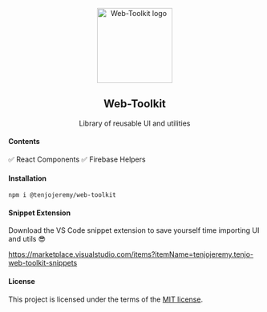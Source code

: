 <p align="center">
  <a href="https://tenjo-web-toolkit.web.app/" rel="noopener" target="_blank"><img width="150" src="https://firebasestorage.googleapis.com/v0/b/tenjo-web-toolkit.appspot.com/o/logo.svg?alt=media&token=c113e410-8f17-4f4d-871f-0427b779e7e9" alt="Web-Toolkit logo"></a></p>
</p>

<h2 align="center">Web-Toolkit</h2>

<div align="center">

Library of reusable UI and utilities

<!-- [![CircleCI](https://circleci.com/gh/tenjojeremy/Web-Toolkit/tree/master.svg?style=svg)](https://circleci.com/gh/tenjojeremy/Web-Toolkit/tree/master) -->

</div>

#### Contents

:white_check_mark: React Components
:white_check_mark: Firebase Helpers

#### Installation

```
npm i @tenjojeremy/web-toolkit
```

#### Snippet Extension

Download the VS Code snippet extension to save yourself time importing UI and utils 😎

https://marketplace.visualstudio.com/items?itemName=tenjojeremy.tenjo-web-toolkit-snippets

#### License

This project is licensed under the terms of the
[MIT license](/LICENSE).
